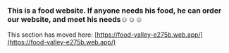 ### This is a food website. If anyone needs his food, he can order our website, and meet his needs☺️☺️☺️

This section has moved here: [https://food-valley-e275b.web.app/](https://food-valley-e275b.web.app/)
